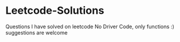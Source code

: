 # Leetcode-Solutions
Questions I have solved on leetcode
No Driver Code, only functions :)
suggestions are welcome
